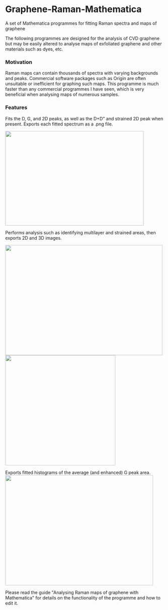 # Graphene-Raman-Mathematica
A set of Mathematica programmes for fitting Raman spectra and maps of graphene

The following programmes are designed for the analysis of CVD graphene but may be easily altered to analyse maps of exfoliated graphene and other materials such as dyes, etc. 

### Motivation
Raman maps can contain thousands of spectra with varying backgrounds and peaks. Commercial software packages such as Origin are often unsuitable or inefficient for graphing such maps. 
This programme is much faster than any commercial programmes I have seen, which is very beneficial when analysing maps of numerous samples.

### Features
Fits the D, G, and 2D peaks, as well as the D+D" and strained 2D peak when present.
Exports each fitted spectrum as a .png file.

<img src=https://cloud.githubusercontent.com/assets/12942120/8439620/7c09f818-1f6d-11e5-9af2-f893413cf6e7.png width=440 height=300/>


Performs analysis such as identifying multilayer and strained areas, then exports 2D and 3D images.

<img src=https://cloud.githubusercontent.com/assets/12942120/8439618/7c01a5fa-1f6d-11e5-9f80-0ab5292c3f91.PNG width=500 height=350/>
<img src=https://cloud.githubusercontent.com/assets/12942120/8439617/7bfa54bc-1f6d-11e5-9e13-5acf6d03de72.PNG width=350 height=350/>

Exports fitted histograms of the average (and enhanced) G peak area.
<img src=https://cloud.githubusercontent.com/assets/12942120/8439619/7c0612c0-1f6d-11e5-9489-907ea716b2b7.png width=470 height=350/>

Please read the guide "Analysing Raman maps of graphene with Mathematica" for details on the functionality of the programme and how to edit it. 
